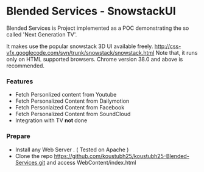 # Blended Services - SnowstackUI

Blended Services is Project implemented as a POC demonstrating the so called 'Next Generation TV'. 

It makes use the popular snowstack 3D UI available freely. http://css-vfx.googlecode.com/svn/trunk/snowstack/snowstack.html
Note that, it runs only on HTML supported browsers. 
Chrome version 38.0 and above is recommended.

### Features

- Fetch Personlized content from Youtube
- Fetch Personalized Content from Dailymotion
- Fetch Personlaized Content from Facebook
- Fetch Personalized Content from SoundCloud
- Integration with TV <b> not </b> done

### Prepare

- Install any Web Server . ( Tested on Apache )
- Clone the repo https://github.com/koustubh25/koustubh25-Blended-Services.git and access WebContent/index.html
